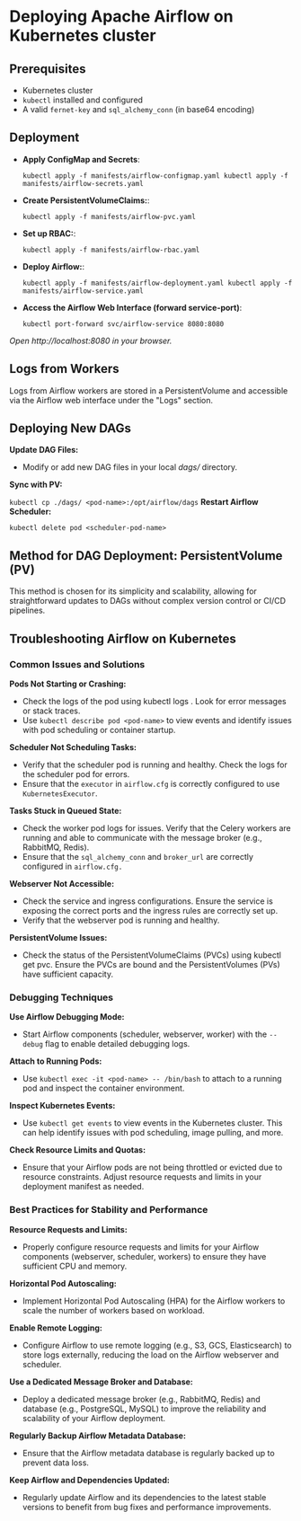 

# Deploying Apache Airflow on Kubernetes cluster

## Prerequisites

- Kubernetes cluster
- `kubectl` installed and configured
- A valid `fernet-key` and `sql_alchemy_conn` (in base64 encoding)

## Deployment

- **Apply ConfigMap and Secrets**:

   `
   kubectl apply -f manifests/airflow-configmap.yaml
   kubectl apply -f manifests/airflow-secrets.yaml
   `

- **Create PersistentVolumeClaims:**:

   `
   kubectl apply -f manifests/airflow-pvc.yaml
   `

- **Set up RBAC:**:

   `
   kubectl apply -f manifests/airflow-rbac.yaml
   `

- **Deploy Airflow:**:

   `
   kubectl apply -f manifests/airflow-deployment.yaml
   kubectl apply -f manifests/airflow-service.yaml
   `

- **Access the Airflow Web Interface (forward service-port)**: 

   `
   kubectl port-forward svc/airflow-service 8080:8080
   `

*Open http://localhost:8080 in your browser.*


## Logs from Workers

Logs from Airflow workers are stored in a PersistentVolume and accessible via the Airflow web interface under the "Logs" section.

## Deploying New DAGs

**Update DAG Files:**  

- Modify or add new DAG files in your local *dags/* directory.

**Sync with PV:**

`
kubectl cp ./dags/ <pod-name>:/opt/airflow/dags
`
**Restart Airflow Scheduler:**

`
kubectl delete pod <scheduler-pod-name>
`

## Method for DAG Deployment: PersistentVolume (PV)
This method is chosen for its simplicity and scalability, allowing for straightforward updates to DAGs without complex version control or CI/CD pipelines.

## Troubleshooting Airflow on Kubernetes

### Common Issues and Solutions
**Pods Not Starting or Crashing:**

- Check the logs of the pod using kubectl logs <pod-name>. Look for error messages or stack traces.
- Use `kubectl describe pod <pod-name>` to view events and identify issues with pod scheduling or container startup.

**Scheduler Not Scheduling Tasks:**

- Verify that the scheduler pod is running and healthy. Check the logs for the scheduler pod for errors.
- Ensure that the `executor` in `airflow.cfg` is correctly configured to use `KubernetesExecutor`.

**Tasks Stuck in Queued State:**

- Check the worker pod logs for issues. Verify that the Celery workers are running and able to communicate with the message broker (e.g., RabbitMQ, Redis).
- Ensure that the `sql_alchemy_conn` and `broker_url` are correctly configured in `airflow.cfg.`

**Webserver Not Accessible:**

- Check the service and ingress configurations. Ensure the service is exposing the correct ports and the ingress rules are correctly set up.
- Verify that the webserver pod is running and healthy.

**PersistentVolume Issues:**

- Check the status of the PersistentVolumeClaims (PVCs) using kubectl get pvc. Ensure the PVCs are bound and the PersistentVolumes (PVs) have sufficient capacity.


### Debugging Techniques

**Use Airflow Debugging Mode:**

- Start Airflow components (scheduler, webserver, worker) with the `--debug` flag to enable detailed debugging logs.

**Attach to Running Pods:**

- Use `kubectl exec -it <pod-name> -- /bin/bash` to attach to a running pod and inspect the container environment.

**Inspect Kubernetes Events:**

- Use `kubectl get events` to view events in the Kubernetes cluster. This can help identify issues with pod scheduling, image pulling, and more.

**Check Resource Limits and Quotas:**

- Ensure that your Airflow pods are not being throttled or evicted due to resource constraints. Adjust resource requests and limits in your deployment manifest as needed.

### Best Practices for Stability and Performance

**Resource Requests and Limits:**

- Properly configure resource requests and limits for your Airflow components (webserver, scheduler, workers) to ensure they have sufficient CPU and memory.

**Horizontal Pod Autoscaling:**

- Implement Horizontal Pod Autoscaling (HPA) for the Airflow workers to scale the number of workers based on workload.

**Enable Remote Logging:**

- Configure Airflow to use remote logging (e.g., S3, GCS, Elasticsearch) to store logs externally, reducing the load on the Airflow webserver and scheduler.

**Use a Dedicated Message Broker and Database:**

- Deploy a dedicated message broker (e.g., RabbitMQ, Redis) and database (e.g., PostgreSQL, MySQL) to improve the reliability and scalability of your Airflow deployment.

**Regularly Backup Airflow Metadata Database:**

- Ensure that the Airflow metadata database is regularly backed up to prevent data loss.

**Keep Airflow and Dependencies Updated:**

- Regularly update Airflow and its dependencies to the latest stable versions to benefit from bug fixes and performance improvements.


